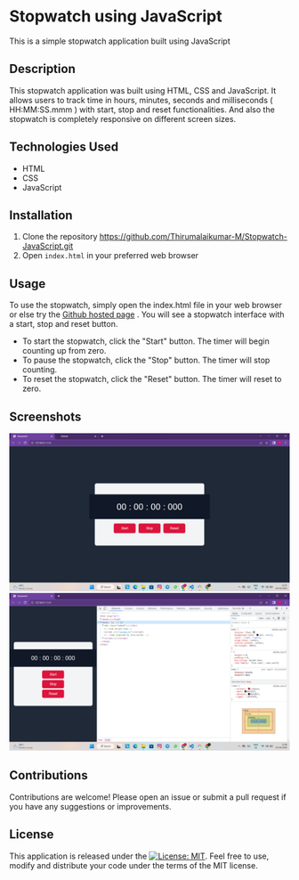 # Stopwatch using JavaScript

This is a simple stopwatch application built using JavaScript

## Description

This stopwatch application was built using HTML, CSS and JavaScript. It allows users to track time in hours, minutes, seconds and milliseconds ( HH:MM:SS.mmm ) with start, stop and reset functionalities. And also the stopwatch is completely responsive on different screen sizes.

## Technologies Used

* HTML
* CSS
* JavaScript

## Installation

1. Clone the repository <a href="https://github.com/Thirumalaikumar-M/Stopwatch-JavaScript.git">https://github.com/Thirumalaikumar-M/Stopwatch-JavaScript.git</a>
2. Open `index.html` in your preferred web browser

## Usage

To use the stopwatch, simply open the index.html file in your web browser or else try the <a href="https://thirumalaikumar-m.github.io/Stopwatch-JavaScript/">Github hosted page</a> . You will see a stopwatch interface with a start, stop and reset button. 

* To start the stopwatch, click the "Start" button. The timer will begin counting up from zero.
* To pause the stopwatch, click the "Stop" button. The timer will stop counting.
* To reset the stopwatch, click the "Reset" button. The timer will reset to zero.

## Screenshots

![Stopwatch screenshot -1](project-snapshots/stopwatchss1.png)
![Stopwatch screenshot -2](project-snapshots/stopwatchss2.png)

## Contributions

Contributions are welcome! Please open an issue or submit a pull request if you have any suggestions or improvements.

## License

This application is released under the [![License: MIT](https://img.shields.io/badge/License-MIT-yellow.svg)](https://opensource.org/licenses/MIT). Feel free to use, modify and distribute your code under the terms of the MIT license.

